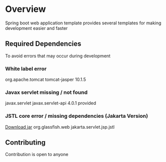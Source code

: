 # Overview
Spring boot web application template provides several templates for making development easier and faster

## Required Dependencies
To avoid errors that may occur during development

### White label error
<dependency>
    <groupId>org.apache.tomcat</groupId>
    <artifactId>tomcat-jasper</artifactId>
    <version>10.1.5</version>
</dependency>


### Javax servlet missing / not found
<dependency>
    <groupId>javax.servlet</groupId>
    <artifactId>javax.servlet-api</artifactId>
    <version>4.0.1</version>
    <scope>provided</scope>
</dependency>


### JSTL core error / missing dependencies (Jakarta Version)
[Download jar]()
<dependency>
    <groupId>org.glassfish.web</groupId>
    <artifactId>jakarta.servlet.jsp.jstl</artifactId>
</dependency>


## Contributing
Contribution is open to anyone
